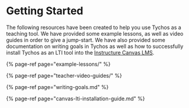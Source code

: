 # Getting Started

The following resources have been created to help you use Tychos as a teaching tool. We have provided some example lessons, as well as video guides in order to give a jump-start. We have also provided some documentation on writing goals in Tychos as well as how to successfully install Tychos as an LTI tool into the [Instructure Canvas LMS](https://www.instructure.com/).

{% page-ref page="example-lessons/" %}

{% page-ref page="teacher-video-guides/" %}

{% page-ref page="writing-goals.md" %}

{% page-ref page="canvas-lti-installation-guide.md" %}



